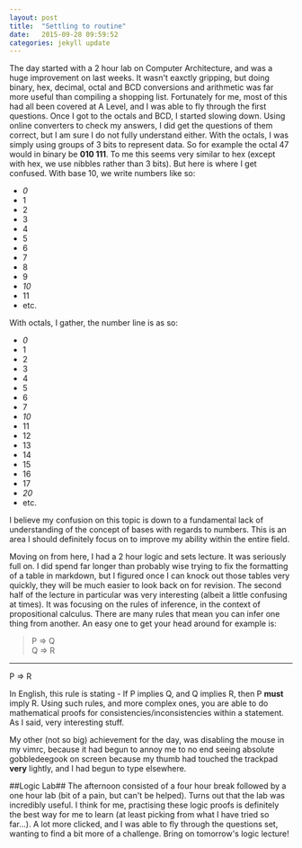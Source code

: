 ```yaml
---
layout: post
title:  "Settling to routine"
date:   2015-09-28 09:59:52
categories: jekyll update
---
```

The day started with a 2 hour lab on Computer Architecture, and was a huge improvement on last weeks. It wasn't
eaxctly gripping, but doing binary, hex, decimal, octal and BCD conversions and arithmetic was far more useful
than compiling a shopping list. Fortunately for me, most of this had all been covered at A Level, and I was able
to fly through the first questions. Once I got to the octals and BCD, I started slowing down. Using online converters
to check my answers, I did get the questions of them correct, but I am sure I do not fully understand either. With
the octals, I was simply using groups of 3 bits to represent data. So for example the octal 47 would in binary be
**010 111**. To me this seems very similar to hex (except with hex, we use nibbles rather than 3 bits). But here is
where I get confused. With base 10, we write numbers like so:  
 - *0*  
 - 1  
 - 2  
 - 3  
 - 4  
 - 5  
 - 6  
 - 7  
 - 8  
 - 9  
 - *10*  
 - 11  
 - etc.  

 With octals, I gather, the number line is as so:  
 - *0*  
 - 1  
 - 2  
 - 3  
 - 4  
 - 5  
 - 6  
 - 7  
 - *10*  
 - 11  
 - 12  
 - 13  
 - 14  
 - 15  
 - 16  
 - 17  
 - *20*  
 - etc.  

I believe my confusion on this topic is down to a fundamental lack of understanding of the concept of bases with
regards to numbers. This is an area I should definitely focus on to improve my ability within the entire field.

Moving on from here, I had a 2 hour logic and sets lecture. It was seriously full on. I did spend far longer than
probably wise trying to fix the formatting of a table in markdown, but I figured once I can knock out those tables
very quickly, they will be much easier to look back on for revision. The second half of the lecture in particular
was very interesting (albeit a little confusing at times). It was focusing on the rules of inference, in the context
of propositional calculus. There are many rules that mean you can infer one thing from another. An easy one to get 
your head around for example is: 

 > P => Q  
 Q => R  
 ------  
 P => R  

 In English, this rule is stating - If P implies Q, and Q implies R, then P **must** imply R. Using such rules, and
 more complex ones, you are able to do mathematical proofs for consistencies/inconsistencies within a statement. As
 I said, very interesting stuff.

 My other (not so big) achievement for the day, was disabling the mouse in my vimrc, because it had begun to annoy me
 to no end seeing absolute gobbledeegook on screen because my thumb had touched the trackpad **very** lightly, and 
 I had begun to type elsewhere.

##Logic Lab##
The afternoon consisted of a four hour break followed by a one hour lab (bit of a pain, but can't be helped). Turns
out that the lab was incredibly useful. I think for me, practising these logic proofs is definitely the best way
for me to learn (at least picking from what I have tried so far...). A lot more clicked, and I was able to fly 
through the questions set, wanting to find a bit more of a challenge. Bring on tomorrow's logic lecture!

[jekyll]:      http://jekyllrb.com
[jekyll-gh]:   https://github.com/jekyll/jekyll
[jekyll-help]: https://github.com/jekyll/jekyll-help

